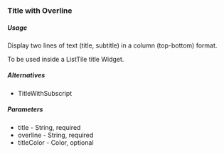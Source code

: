 ### Title with Overline

##### Usage

Display two lines of text (title, subtitle) in a column (top-bottom) format.

To be used inside a ListTile title Widget.

##### Alternatives

* TitleWithSubscript

##### Parameters

* title - String, required
* overline - String, required
* titleColor - Color, optional

`  `
  